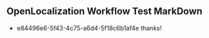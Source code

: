 ## OpenLocalization Workflow Test MarkDown
* e84496e6-5f43-4c75-a6d4-5f18c6b1af4e 
thanks!<!--HONumber=Mar16_HO1-->
